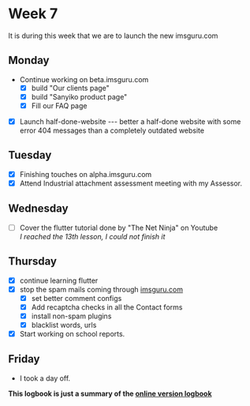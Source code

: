 # Week 7
It is during this week that we are to launch the new imsguru.com

## Monday

- Continue working on beta.imsguru.com
  - [x] build "Our clients page"
  - [x] build "Sanyiko product page"
  - [x] Fill our FAQ page
- [x] Launch half-done-website --- better a half-done website with some error 404 messages than a completely outdated website

## Tuesday
- [x] Finishing touches on alpha.imsguru.com
- [x] Attend Industrial attachment assessment meeting with my Assessor.

## Wednesday
- [ ] Cover the flutter tutorial done by "The Net Ninja" on Youtube\
  *I reached the 13th lesson, I could not finish it*

## Thursday
- [x] continue learning flutter
- [x] stop the spam mails coming through [imsguru.com](http://imsguru.com/)
    - [x] set better comment configs
    - [x] Add recaptcha checks in all the Contact forms 
    - [x] install non-spam plugins
    - [x] blacklist words, urls 
- [x] Start working on school reports.

## Friday
- I took a day off.

**This logbook is just a summary of the [online version logbook](https://kiarie404.github.io/Attachment_journal/)**

